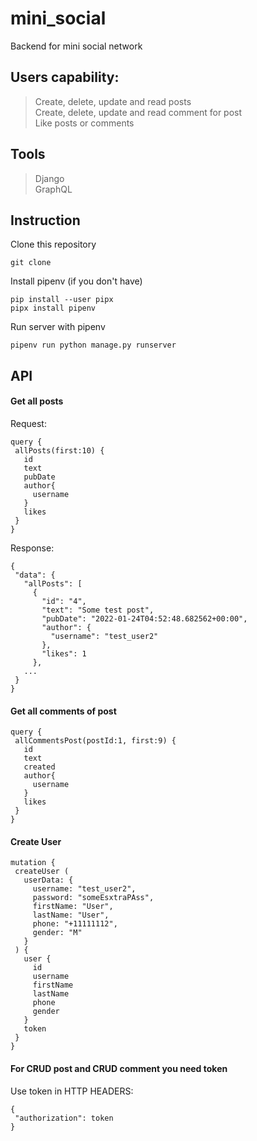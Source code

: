 # mini_social
 Backend for mini social network
## Users capability:
 > Create, delete, update and read posts  
 > Create, delete, update and read comment for post  
 > Like posts or comments
## Tools
 > Django  
 > GraphQL
## Instruction
 Clone this repository
 ```
 git clone 
 ```
 Install pipenv (if you don't have)
 ```
 pip install --user pipx
 pipx install pipenv
 ```
 Run server with pipenv
 ```
 pipenv run python manage.py runserver
 ```
## API
#### Get all posts
 Request:
 ```
 query {
  allPosts(first:10) {
    id
    text
    pubDate
    author{
      username
    }
    likes
  }
}
 ```
 Response:
 ```
 {
  "data": {
    "allPosts": [
      {
        "id": "4",
        "text": "Some test post",
        "pubDate": "2022-01-24T04:52:48.682562+00:00",
        "author": {
          "username": "test_user2"
        },
        "likes": 1
      },
    ...
  }
 }
 ```
#### Get all comments of post
 ```
 query {
  allCommentsPost(postId:1, first:9) {
    id
    text
    created
    author{
      username
    }
    likes
  }
}
 ```
#### Create User
 ```
 mutation {
  createUser (
    userData: {
      username: "test_user2",
      password: "someEsxtraPAss",
      firstName: "User",
      lastName: "User",
      phone: "+11111112",
      gender: "M"
    }
  ) {
    user {
      id
      username
      firstName
      lastName
      phone
      gender
    }
    token
  }
}
 ```
#### For CRUD post and CRUD comment you need token  
 Use token in HTTP HEADERS:
 ```
 {
  "authorization": token
}
 ```
